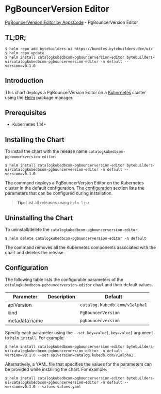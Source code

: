 # PgBouncerVersion Editor

[PgBouncerVersion Editor by AppsCode](https://byte.builders) - PgBouncerVersion Editor

## TL;DR;

```console
$ helm repo add bytebuilders-ui https://bundles.bytebuilders.dev/ui/
$ helm repo update
$ helm install catalogkubedbcom-pgbouncerversion-editor bytebuilders-ui/catalogkubedbcom-pgbouncerversion-editor -n default --version=v0.1.0
```

## Introduction

This chart deploys a PgBouncerVersion Editor on a [Kubernetes](http://kubernetes.io) cluster using the [Helm](https://helm.sh) package manager.

## Prerequisites

- Kubernetes 1.14+

## Installing the Chart

To install the chart with the release name `catalogkubedbcom-pgbouncerversion-editor`:

```console
$ helm install catalogkubedbcom-pgbouncerversion-editor bytebuilders-ui/catalogkubedbcom-pgbouncerversion-editor -n default --version=v0.1.0
```

The command deploys a PgBouncerVersion Editor on the Kubernetes cluster in the default configuration. The [configuration](#configuration) section lists the parameters that can be configured during installation.

> **Tip**: List all releases using `helm list`

## Uninstalling the Chart

To uninstall/delete the `catalogkubedbcom-pgbouncerversion-editor`:

```console
$ helm delete catalogkubedbcom-pgbouncerversion-editor -n default
```

The command removes all the Kubernetes components associated with the chart and deletes the release.

## Configuration

The following table lists the configurable parameters of the `catalogkubedbcom-pgbouncerversion-editor` chart and their default values.

|   Parameter   | Description |            Default            |
|---------------|-------------|-------------------------------|
| apiVersion    |             | `catalog.kubedb.com/v1alpha1` |
| kind          |             | `PgBouncerVersion`            |
| metadata.name |             | `pgbouncerversion`            |


Specify each parameter using the `--set key=value[,key=value]` argument to `helm install`. For example:

```console
$ helm install catalogkubedbcom-pgbouncerversion-editor bytebuilders-ui/catalogkubedbcom-pgbouncerversion-editor -n default --version=v0.1.0 --set apiVersion=catalog.kubedb.com/v1alpha1
```

Alternatively, a YAML file that specifies the values for the parameters can be provided while
installing the chart. For example:

```console
$ helm install catalogkubedbcom-pgbouncerversion-editor bytebuilders-ui/catalogkubedbcom-pgbouncerversion-editor -n default --version=v0.1.0 --values values.yaml
```
